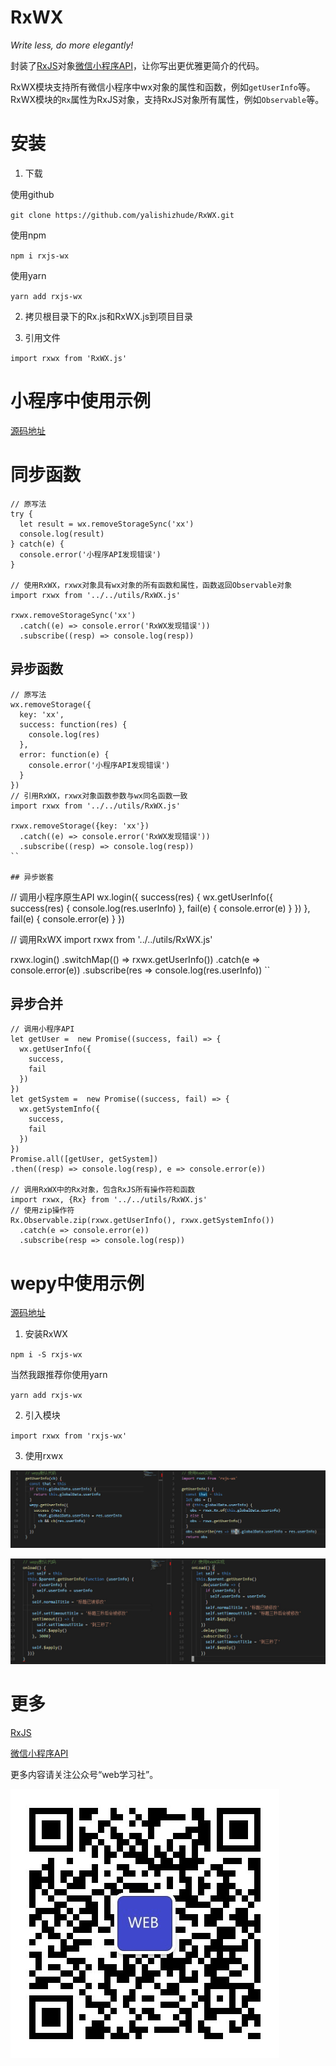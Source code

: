 # RxWX

*Write less, do more elegantly!*

封装了[RxJS](http://cn.rx.js.org/manual/overview.html)对象[微信小程序API](https://mp.weixin.qq.com/debug/wxadoc/dev/api/)，让你写出更优雅更简介的代码。

RxWX模块支持所有微信小程序中wx对象的属性和函数，例如`getUserInfo`等。
RxWX模块的`Rx`属性为RxJS对象，支持RxJS对象所有属性，例如`Observable`等。

# 安装

1. 下载

使用github

`git clone https://github.com/yalishizhude/RxWX.git`

使用npm

`npm i rxjs-wx`

使用yarn

`yarn add rxjs-wx`

2. 拷贝根目录下的Rx.js和RxWX.js到项目目录

3. 引用文件

`import rxwx from 'RxWX.js'`

# 小程序中使用示例

[源码地址](https://github.com/yalishizhude/RxWX/tree/master/example)

# 同步函数
```
// 原写法
try {
  let result = wx.removeStorageSync('xx')
  console.log(result) 
} catch(e) {
  console.error('小程序API发现错误')
}

// 使用RxWX，rxwx对象具有wx对象的所有函数和属性，函数返回Observable对象
import rxwx from '../../utils/RxWX.js'

rxwx.removeStorageSync('xx')
  .catch((e) => console.error('RxWX发现错误'))
  .subscribe((resp) => console.log(resp))
```

## 异步函数

```
// 原写法
wx.removeStorage({
  key: 'xx',
  success: function(res) {
    console.log(res)
  },
  error: function(e) {
    console.error('小程序API发现错误')
  }
})
// 引用RxWX，rxwx对象函数参数与wx同名函数一致
import rxwx from '../../utils/RxWX.js'

rxwx.removeStorage({key: 'xx'})
  .catch((e) => console.error('RxWX发现错误'))
  .subscribe((resp) => console.log(resp))
``

## 异步嵌套

```
// 调用小程序原生API
wx.login({
  success(res) {
    wx.getUserInfo({
      success(res) {
        console.log(res.userInfo)
      },
      fail(e) {
        console.error(e)
      }
    })
  },
  fail(e) {
    console.error(e)
  }
})

// 调用RxWX
import rxwx from '../../utils/RxWX.js'

rxwx.login()
  .switchMap(() => rxwx.getUserInfo())
  .catch(e => console.error(e))
  .subscribe(res => console.log(res.userInfo))
``

## 异步合并

```
// 调用小程序API
let getUser =  new Promise((success, fail) => {
  wx.getUserInfo({
    success,
    fail
  })
})
let getSystem =  new Promise((success, fail) => {
  wx.getSystemInfo({
    success,
    fail
  })
})
Promise.all([getUser, getSystem])
.then((resp) => console.log(resp), e => console.error(e))

// 调用RxWX中的Rx对象，包含RxJS所有操作符和函数
import rxwx, {Rx} from '../../utils/RxWX.js'
// 使用zip操作符
Rx.Observable.zip(rxwx.getUserInfo(), rxwx.getSystemInfo())
  .catch(e => console.error(e))
  .subscribe(resp => console.log(resp))
```

# wepy中使用示例
[源码地址](https://github.com/yalishizhude/RxWX/tree/master/example4wepy)

1. 安装RxWX

`npm i -S rxjs-wx`

当然我跟推荐你使用yarn

`yarn add rxjs-wx`

2. 引入模块

`import rxwx from 'rxjs-wx'`

3. 使用rxwx

![app.wpy文件](app.wpy.jpg)

![index.wpy文件](index.wpy.jpg)

# 更多

[RxJS](https://github.com/Reactive-Extensions/RxJS)

[微信小程序API](https://mp.weixin.qq.com/debug/wxadoc/dev/api)

更多内容请关注公众号“web学习社”。

![web学习社](./wx.jpg)